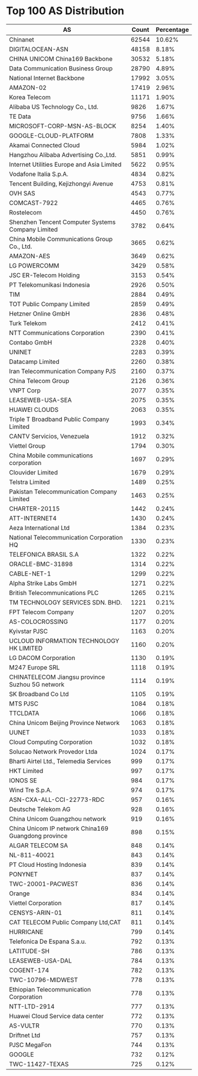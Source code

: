 # Top 100 AS Distribution
| AS | Count | Percentage |
|----|----|----|
| Chinanet | 62544 | 10.62% |
| DIGITALOCEAN-ASN | 48158 | 8.18% |
| CHINA UNICOM China169 Backbone | 30532 | 5.18% |
| Data Communication Business Group | 28790 | 4.89% |
| National Internet Backbone | 17992 | 3.05% |
| AMAZON-02 | 17419 | 2.96% |
| Korea Telecom | 11171 | 1.90% |
| Alibaba US Technology Co., Ltd. | 9826 | 1.67% |
| TE Data | 9756 | 1.66% |
| MICROSOFT-CORP-MSN-AS-BLOCK | 8254 | 1.40% |
| GOOGLE-CLOUD-PLATFORM | 7808 | 1.33% |
| Akamai Connected Cloud | 5984 | 1.02% |
| Hangzhou Alibaba Advertising Co.,Ltd. | 5851 | 0.99% |
| Internet Utilities Europe and Asia Limited | 5622 | 0.95% |
| Vodafone Italia S.p.A. | 4834 | 0.82% |
| Tencent Building, Kejizhongyi Avenue | 4753 | 0.81% |
| OVH SAS | 4543 | 0.77% |
| COMCAST-7922 | 4465 | 0.76% |
| Rostelecom | 4450 | 0.76% |
| Shenzhen Tencent Computer Systems Company Limited | 3782 | 0.64% |
| China Mobile Communications Group Co., Ltd. | 3665 | 0.62% |
| AMAZON-AES | 3649 | 0.62% |
| LG POWERCOMM | 3429 | 0.58% |
| JSC ER-Telecom Holding | 3153 | 0.54% |
| PT Telekomunikasi Indonesia | 2926 | 0.50% |
| TIM | 2884 | 0.49% |
| TOT Public Company Limited | 2859 | 0.49% |
| Hetzner Online GmbH | 2836 | 0.48% |
| Turk Telekom | 2412 | 0.41% |
| NTT Communications Corporation | 2390 | 0.41% |
| Contabo GmbH | 2328 | 0.40% |
| UNINET | 2283 | 0.39% |
| Datacamp Limited | 2260 | 0.38% |
| Iran Telecommunication Company PJS | 2160 | 0.37% |
| China Telecom Group | 2126 | 0.36% |
| VNPT Corp | 2077 | 0.35% |
| LEASEWEB-USA-SEA | 2075 | 0.35% |
| HUAWEI CLOUDS | 2063 | 0.35% |
| Triple T Broadband Public Company Limited | 1993 | 0.34% |
| CANTV Servicios, Venezuela | 1912 | 0.32% |
| Viettel Group | 1794 | 0.30% |
| China Mobile communications corporation | 1697 | 0.29% |
| Clouvider Limited | 1679 | 0.29% |
| Telstra Limited | 1489 | 0.25% |
| Pakistan Telecommunication Company Limited | 1463 | 0.25% |
| CHARTER-20115 | 1442 | 0.24% |
| ATT-INTERNET4 | 1430 | 0.24% |
| Aeza International Ltd | 1384 | 0.23% |
| National Telecommunication Corporation HQ | 1330 | 0.23% |
| TELEFONICA BRASIL S.A | 1322 | 0.22% |
| ORACLE-BMC-31898 | 1314 | 0.22% |
| CABLE-NET-1 | 1299 | 0.22% |
| Alpha Strike Labs GmbH | 1271 | 0.22% |
| British Telecommunications PLC | 1265 | 0.21% |
| TM TECHNOLOGY SERVICES SDN. BHD. | 1221 | 0.21% |
| FPT Telecom Company | 1207 | 0.20% |
| AS-COLOCROSSING | 1177 | 0.20% |
| Kyivstar PJSC | 1163 | 0.20% |
| UCLOUD INFORMATION TECHNOLOGY HK LIMITED | 1160 | 0.20% |
| LG DACOM Corporation | 1130 | 0.19% |
| M247 Europe SRL | 1118 | 0.19% |
| CHINATELECOM Jiangsu province Suzhou 5G network | 1114 | 0.19% |
| SK Broadband Co Ltd | 1105 | 0.19% |
| MTS PJSC | 1084 | 0.18% |
| TTCLDATA | 1066 | 0.18% |
| China Unicom Beijing Province Network | 1063 | 0.18% |
| UUNET | 1033 | 0.18% |
| Cloud Computing Corporation | 1032 | 0.18% |
| Solucao Network Provedor Ltda | 1024 | 0.17% |
| Bharti Airtel Ltd., Telemedia Services | 999 | 0.17% |
| HKT Limited | 997 | 0.17% |
| IONOS SE | 984 | 0.17% |
| Wind Tre S.p.A. | 974 | 0.17% |
| ASN-CXA-ALL-CCI-22773-RDC | 957 | 0.16% |
| Deutsche Telekom AG | 928 | 0.16% |
| China Unicom Guangzhou network | 919 | 0.16% |
| China Unicom IP network China169 Guangdong province | 898 | 0.15% |
| ALGAR TELECOM SA | 848 | 0.14% |
| NL-811-40021 | 843 | 0.14% |
| PT Cloud Hosting Indonesia | 839 | 0.14% |
| PONYNET | 837 | 0.14% |
| TWC-20001-PACWEST | 836 | 0.14% |
| Orange | 834 | 0.14% |
| Viettel Corporation | 817 | 0.14% |
| CENSYS-ARIN-01 | 811 | 0.14% |
| CAT TELECOM Public Company Ltd,CAT | 811 | 0.14% |
| HURRICANE | 799 | 0.14% |
| Telefonica De Espana S.a.u. | 792 | 0.13% |
| LATITUDE-SH | 786 | 0.13% |
| LEASEWEB-USA-DAL | 784 | 0.13% |
| COGENT-174 | 782 | 0.13% |
| TWC-10796-MIDWEST | 778 | 0.13% |
| Ethiopian Telecommunication Corporation | 778 | 0.13% |
| NTT-LTD-2914 | 777 | 0.13% |
| Huawei Cloud Service data center | 772 | 0.13% |
| AS-VULTR | 770 | 0.13% |
| Driftnet Ltd | 757 | 0.13% |
| PJSC MegaFon | 744 | 0.13% |
| GOOGLE | 732 | 0.12% |
| TWC-11427-TEXAS | 725 | 0.12% |
